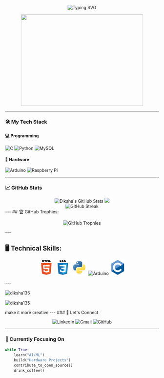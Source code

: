 <p align="center">
  <img src="https://readme-typing-svg.demolab.com?font=Fira+Code&pause=1000&color=FF7F50&center=true&vCenter=true&width=435&lines=Hi+%F0%9F%91%8B%2C+I'm+Diksha;Junior+Developer;AI%2FML+Enthusiast;Hardware+Tinkerer" alt="Typing SVG" />
</p>

<div align="center">
  <img src="https://github.com/user-attachments/assets/09158bbe-2371-4b07-9c76-f2a7e2c758f8" width="400" height="300">
</div>

---

### 🛠️ My Tech Stack

#### 💻 Programming
![C](https://img.shields.io/badge/c-%2300599C.svg?style=for-the-badge&logo=c&logoColor=white)
![Python](https://img.shields.io/badge/python-3670A0?style=for-the-badge&logo=python&logoColor=ffdd54)
![MySQL](https://img.shields.io/badge/mysql-%2300f.svg?style=for-the-badge&logo=mysql&logoColor=white)

#### 🔌 Hardware
![Arduino](https://img.shields.io/badge/-Arduino-00979D?style=for-the-badge&logo=Arduino&logoColor=white)
![Raspberry Pi](https://img.shields.io/badge/-RaspberryPi-C51A4A?style=for-the-badge&logo=Raspberry-Pi)


---

### 📈 GitHub Stats

<div align="center">
  <img src="https://github-readme-stats.vercel.app/api?username=diksha135&show_icons=true&theme=radical" alt="Diksha's GitHub Stats" height="160"/>
  <img src="https://github-readme-stats.vercel.app/api/top-langs/?username=diksha135&layout=compact&theme=radical" height="160"/>
</div>

<div align="center">
  <img src="https://streak-stats.demolab.com?user=diksha135&theme=radical" alt="GitHub Streak" />
</div>
---
## 🏆 GitHub Trophies:
<p align="center">
  <img src="https://github-profile-trophy.vercel.app/?username=Diksha135-byte&theme=radical&no-frame=true&margin-w=4" alt="GitHub Trophies"/>
</p>
---

## 🖥️ Technical Skills:

<p align="center">
  <img src="https://raw.githubusercontent.com/devicons/devicon/master/icons/html5/html5-original-wordmark.svg" alt="HTML5" width="50" height="50"/>
  <img src="https://raw.githubusercontent.com/devicons/devicon/master/icons/css3/css3-original-wordmark.svg" alt="CSS3" width="50" height="50"/>
  <img src="https://raw.githubusercontent.com/devicons/devicon/master/icons/python/python-original.svg" alt="Python" width="50" height="50"/>
  <img src="https://cdn.worldvectorlogo.com/logos/arduino-1.svg" alt="Arduino" width="50" height="50"/>
  <img src="https://raw.githubusercontent.com/devicons/devicon/master/icons/c/c-original.svg" alt="C" width="50" height="50"/>
</p>
---
<p><img align="center" src="https://github-readme-stats.vercel.app/api/top-langs?username=diksha135&show_icons=true&locale=en&layout=compact" alt="diksha135" /></p>

<p><img align="center" src="https://github-readme-streak-stats.herokuapp.com/?user=diksha135&" alt="diksha135" /></p>
make it more creative
---
### 🤝 Let's Connect

<p align="center">
  <a href="https://linkedin.com/in/diksha-972a9932a">
    <img src="https://img.shields.io/badge/LinkedIn-0077B5?style=for-the-badge&logo=linkedin&logoColor=white" alt="LinkedIn"/>
  </a>
  <a href="mailto:3d5iksh@gmail.com">
    <img src="https://img.shields.io/badge/Gmail-D14836?style=for-the-badge&logo=gmail&logoColor=white" alt="Gmail"/>
  </a>
  <a href="https://github.com/diksha135">
    <img src="https://img.shields.io/badge/GitHub-100000?style=for-the-badge&logo=github&logoColor=white" alt="GitHub"/>
  </a>
</p>

---

### 🎯 Currently Focusing On
```python
while True:
    learn("AI/ML")
    build("Hardware Projects")
    contribute_to_open_source()
    drink_coffee()
